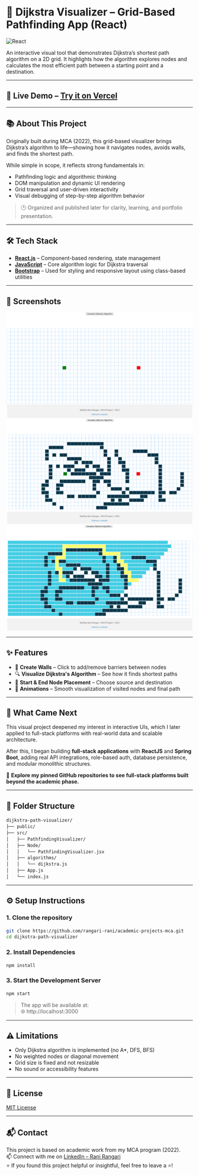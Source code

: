 # 🧭 Dijkstra Visualizer – Grid-Based Pathfinding App (React)  

![React](https://img.shields.io/badge/React-20232A?style=for-the-badge&logo=react&logoColor=61DAFB)

An interactive visual tool that demonstrates Dijkstra’s shortest path algorithm on a 2D grid. It highlights how the algorithm explores nodes and calculates the most efficient path between a starting point and a destination.  

---

## 🚀 Live Demo – [Try it on Vercel](https://dijikstra-algorithm.vercel.app/)

---

## 📚 About This Project  

Originally built during MCA (2022), this grid-based visualizer brings Dijkstra’s algorithm to life—showing how it navigates nodes, avoids walls, and finds the shortest path.  

While simple in scope, it reflects strong fundamentals in:  
- Pathfinding logic and algorithmic thinking
- DOM manipulation and dynamic UI rendering
- Grid traversal and user-driven interactivity
- Visual debugging of step-by-step algorithm behavior

> 🕒 Organized and published later for clarity, learning, and portfolio presentation.

---

## 🛠️ Tech Stack

- **[React.js](https://reactjs.org/)** – Component-based rendering, state management
- **[JavaScript](https://www.javascript.com/)** – Core algorithm logic for Dijkstra traversal  
- **[Bootstrap](https://getbootstrap.com/)** – Used for styling and responsive layout using class-based utilities  
  
---
## 📸 Screenshots

![Start](https://github.com/rangari-rani/academic-projects-mca/blob/cf19e0181b435d26869dca678ae991f7f0f3e9cb/dijkstra-path-visualizer/public/start.png) 
![Blocks](https://github.com/rangari-rani/academic-projects-mca/blob/cf19e0181b435d26869dca678ae991f7f0f3e9cb/dijkstra-path-visualizer/public/blocks.png)  
![Final](https://github.com/rangari-rani/academic-projects-mca/blob/cf19e0181b435d26869dca678ae991f7f0f3e9cb/dijkstra-path-visualizer/public/final.png)  

---

## ✨ Features

- 🧱 **Create Walls** – Click to add/remove barriers between nodes
- 🔍 **Visualize Dijkstra's Algorithm** – See how it finds shortest paths
- 🚀 **Start & End Node Placement** – Choose source and destination
- 🎨 **Animations** – Smooth visualization of visited nodes and final path

---

## 🔄 What Came Next

This visual project deepened my interest in interactive UIs, which I later applied to full-stack platforms with real-world data and scalable architecture.  

After this, I began building **full-stack applications** with **ReactJS** and **Spring Boot**, adding real API integrations, role-based auth, database persistence, and modular monolithic structures.

📌 **Explore my pinned GitHub repositories to see full-stack platforms built beyond the academic phase.**  

---

## 📁 Folder Structure

```bash
dijkstra-path-visualizer/
├── public/
├── src/
│   ├── PathfindingVisualizer/
│   ├── Node/
│   │   └── PathfindingVisualizer.jsx
│   ├── algorithms/
│   │   └── dijkstra.js
│   ├── App.js
│   └── index.js
```

---

## ⚙️ Setup Instructions  

### 1. Clone the repository

```bash
git clone https://github.com/rangari-rani/academic-projects-mca.git
cd dijkstra-path-visualizer
```

### 2. Install Dependencies

```bash
npm install
```

### 3. Start the Development Server  

```bash
npm start
```  
> The app will be available at:   
> 🌐 http://localhost:3000    

---

## ⚠️ Limitations 

- Only Dijkstra algorithm is implemented (no A*, DFS, BFS)
- No weighted nodes or diagonal movement
- Grid size is fixed and not resizable
- No sound or accessibility features

---

## 📜 License

[MIT License](LICENSE)

---

## 📬 Contact

This project is based on academic work from my MCA program (2022).  
📫 Connect with me on [LinkedIn – Rani Rangari](https://www.linkedin.com/in/rani-rangari/)  
⭐ If you found this project helpful or insightful, feel free to leave a ⭐!  

